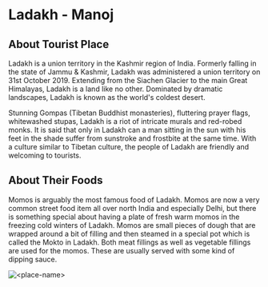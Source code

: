 # Ladakh - Manoj

## About Tourist Place 
Ladakh is a union territory in the Kashmir region of India. Formerly falling in the state of Jammu & Kashmir, Ladakh was administered a union territory on 
31st October 2019. Extending from the Siachen Glacier to the main Great Himalayas, Ladakh is a land like no other. Dominated by dramatic landscapes, Ladakh 
is known as the world's coldest desert.

Stunning Gompas (Tibetan Buddhist monasteries), fluttering prayer flags, whitewashed stupas, Ladakh is a riot of intricate murals and red-robed monks. 
It is said that only in Ladakh can a man sitting in the sun with his feet in the shade suffer from sunstroke and frostbite at the same time. With a 
culture similar to Tibetan culture, the people of Ladakh are friendly and welcoming to tourists.

## About Their Foods
Momos is arguably the most famous food of Ladakh. Momos are now a very common street food item all over north India and especially Delhi, but there is 
something special about having a plate of fresh warm momos in the freezing cold winters of Ladakh. Momos are small pieces of dough that are wrapped 
around a bit of filling and then steamed in a special pot which is called the Mokto in Ladakh. Both meat fillings as well as vegetable fillings are 
used for the momos. These are usually served with some kind of dipping sauce.

<img align="center" src="https://www.extremetoursindia.com/wp-content/uploads/2017/12/Ladakh-motorcycle-tour-info-by-extreme-tours-india.jpg" alt="<place-name>"/>

<!--Example: <img align="center" src="https://lotustours.in/assets/img/taj/photo-room-detail-1.jpg" alt="Taj Mahal"/> -->

